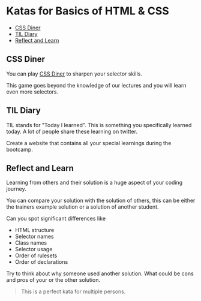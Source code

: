 # Katas for Basics of HTML & CSS

- [CSS Diner](#css-diner)
- [TIL Diary](#til-diary)
- [Reflect and Learn](#reflect-and-learn)

## CSS Diner

You can play [CSS Diner](https://flukeout.github.io/) to sharpen your selector skills.

This game goes beyond the knowledge of our lectures and you will learn even more selectors.

## TIL Diary

TIL stands for "Today I learned". This is something you specifically learned today. A lot of people share these learning on twitter.

Create a website that contains all your special learnings during the bootcamp.

## Reflect and Learn

Learning from others and their solution is a huge aspect of your coding journey.

You can compare your solution with the solution of others, this can be either the trainers example solution or a solution of another student.

Can you spot significant differences like

- HTML structure
- Selector names
- Class names
- Selector usage
- Order of rulesets
- Order of declarations

Try to think about why someone used another solution. What could be cons and pros of your or the other solution.

> This is a perfect kata for multiple persons.
